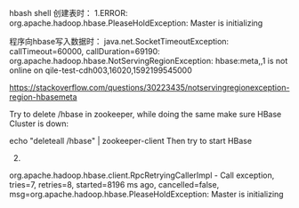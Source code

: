 
hbash shell 创建表时：
1.ERROR: org.apache.hadoop.hbase.PleaseHoldException: Master is initializing

程序向hbase写入数据时：
java.net.SocketTimeoutException: callTimeout=60000, callDuration=69190: org.apache.hadoop.hbase.NotServingRegionException: hbase:meta,,1 is not online on qile-test-cdh003,16020,1592199545000




https://stackoverflow.com/questions/30223435/notservingregionexception-region-hbasemeta

Try to delete /hbase in zookeeper, while doing the same make sure HBase Cluster is down:

echo "deleteall /hbase" | zookeeper-client
Then try to start HBase


2.
org.apache.hadoop.hbase.client.RpcRetryingCallerImpl - Call exception, tries=7, retries=8, started=8196 ms ago, cancelled=false, msg=org.apache.hadoop.hbase.PleaseHoldException: Master is initializing
